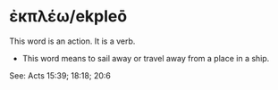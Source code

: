 # ἐκπλέω/ekpleō
This word is an action. It is a verb.

* This word means to sail away or travel away from a place in a ship.

See: Acts 15:39; 18:18; 20:6
